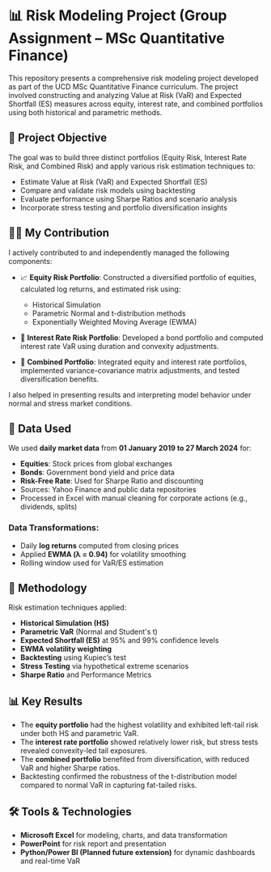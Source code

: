 # 📊 Risk Modeling Project (Group Assignment – MSc Quantitative Finance)

This repository presents a comprehensive risk modeling project developed as part of the UCD MSc Quantitative Finance curriculum. The project involved constructing and analyzing Value at Risk (VaR) and Expected Shortfall (ES) measures across equity, interest rate, and combined portfolios using both historical and parametric methods.

## 🎯 Project Objective

The goal was to build three distinct portfolios (Equity Risk, Interest Rate Risk, and Combined Risk) and apply various risk estimation techniques to:

- Estimate Value at Risk (VaR) and Expected Shortfall (ES)
- Compare and validate risk models using backtesting
- Evaluate performance using Sharpe Ratios and scenario analysis
- Incorporate stress testing and portfolio diversification insights

## 👨‍💻 My Contribution

I actively contributed to and independently managed the following components:

- 📈 **Equity Risk Portfolio**: Constructed a diversified portfolio of equities, calculated log returns, and estimated risk using:
  - Historical Simulation
  - Parametric Normal and t-distribution methods
  - Exponentially Weighted Moving Average (EWMA)

- 💸 **Interest Rate Risk Portfolio**: Developed a bond portfolio and computed interest rate VaR using duration and convexity adjustments.

- 🔗 **Combined Portfolio**: Integrated equity and interest rate portfolios, implemented variance-covariance matrix adjustments, and tested diversification benefits.

I also helped in presenting results and interpreting model behavior under normal and stress market conditions.

## 📅 Data Used

We used **daily market data** from **01 January 2019 to 27 March 2024** for:

- **Equities**: Stock prices from global exchanges
- **Bonds**: Government bond yield and price data
- **Risk-Free Rate**: Used for Sharpe Ratio and discounting
- Sources: Yahoo Finance and public data repositories
- Processed in Excel with manual cleaning for corporate actions (e.g., dividends, splits)

### Data Transformations:
- Daily **log returns** computed from closing prices
- Applied **EWMA (λ = 0.94)** for volatility smoothing
- Rolling window used for VaR/ES estimation

## 🧪 Methodology

Risk estimation techniques applied:

- **Historical Simulation (HS)**
- **Parametric VaR** (Normal and Student's t)
- **Expected Shortfall (ES)** at 95% and 99% confidence levels
- **EWMA volatility weighting**
- **Backtesting** using Kupiec’s test
- **Stress Testing** via hypothetical extreme scenarios
- **Sharpe Ratio** and Performance Metrics

## 📊 Key Results

- The **equity portfolio** had the highest volatility and exhibited left-tail risk under both HS and parametric VaR.
- The **interest rate portfolio** showed relatively lower risk, but stress tests revealed convexity-led tail exposures.
- The **combined portfolio** benefited from diversification, with reduced VaR and higher Sharpe ratios.
- Backtesting confirmed the robustness of the t-distribution model compared to normal VaR in capturing fat-tailed risks.

## 🛠️ Tools & Technologies

- **Microsoft Excel** for modeling, charts, and data transformation
- **PowerPoint** for risk report and presentation
- **Python/Power BI (Planned future extension)** for dynamic dashboards and real-time VaR

